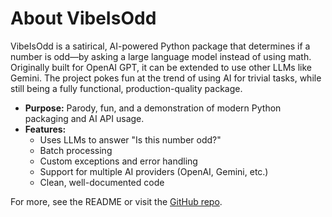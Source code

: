 # About VibeIsOdd

VibeIsOdd is a satirical, AI-powered Python package that determines if a number is odd—by asking a large language model instead of using math. Originally built for OpenAI GPT, it can be extended to use other LLMs like Gemini. The project pokes fun at the trend of using AI for trivial tasks, while still being a fully functional, production-quality package.

- **Purpose:** Parody, fun, and a demonstration of modern Python packaging and AI API usage.
- **Features:**
  - Uses LLMs to answer "Is this number odd?"
  - Batch processing
  - Custom exceptions and error handling
  - Support for multiple AI providers (OpenAI, Gemini, etc.)
  - Clean, well-documented code

For more, see the README or visit the [GitHub repo](https://github.com/deanbilledo/VibeIsOdd).
